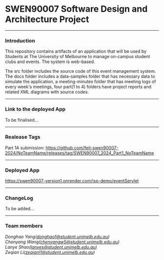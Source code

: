 # SWEN90007 Software Design and Architecture Project

---
### Introduction
This repository contains artifacts of an application that will be used by Students at The University of
Melbourne to manage on-campus student clubs and events. The system is web-based. 

The src folder includes the source code of this event management system. The docs folder includes a data-samples
folder that has necessary data to simulate the application, a meeting-minutes folder that has meeting logs of every
week's meetings, four part(1 to 4) folders have project reports and related XML diagrams with source codes.

---

### Link to the deployed App
To be finalised...

---

### Realease Tags
Part 1A submission: https://github.com/feit-swen90007-2024/NoTeamName/releases/tag/SWEN90007_2024_Part1_NoTeamName

---

### Deployed App
https://swen90007-version1.onrender.com/jsp-demo/eventServlet

---

### ChangeLog
To be added...

---

### Team members
*Donghao Yang(donghao1@student.unimelb.edu.au)* <br>
*Chenyang Wang(chenyangw5@student.unimelb.edu.au)* <br>
*Lanye Shao(lanyes@student.unimelb.edu.au)* <br>
*Zeqian Li(zeqianl1@student.unimelb.edu.au)* <br>

